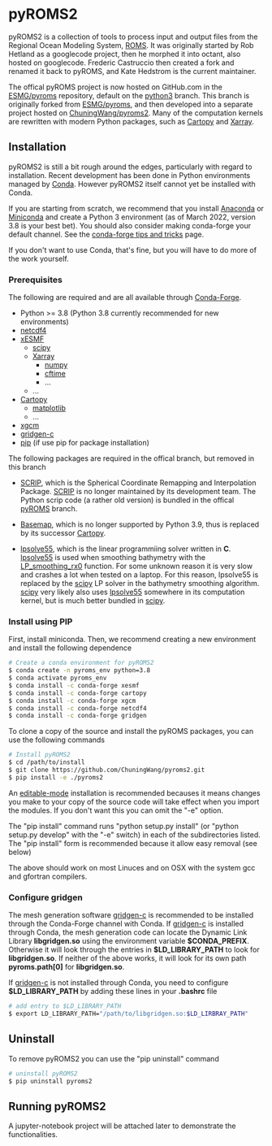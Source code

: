 # pyROMS2

pyROMS2 is a collection of tools to process input and output files from the Regional Ocean Modeling System, [ROMS].
It was originally started by Rob Hetland as a googlecode project, then he morphed it into octant, also hosted on googlecode.
Frederic Castruccio then created a fork and renamed it back to pyROMS, and Kate Hedstrom is the current maintainer.

The offical pyROMS project is now hosted on GitHub.com in the [ESMG/pyroms] repository, default on the [python3] branch.
This branch is originally forked from [ESMG/pyroms], and then developed into a separate project hosted on [ChuningWang/pyroms2].
Many of the computation kernels are rewritten with modern Python packages, such as [Cartopy] and [Xarray].

## Installation

pyROMS2 is still a bit rough around the edges, particularly with regard to installation.
Recent development has been done in Python environments managed by [Conda].
However pyROMS2 itself cannot yet be installed with Conda.

If you are starting from scratch, we recommend that you install [Anaconda] or [Miniconda]
and create a Python 3 environment (as of March 2022, version 3.8 is your best bet).
You should also consider making conda-forge your default channel. See the [conda-forge tips and tricks] page.

If you don't want to use Conda, that's fine, but you will have to do more of the work yourself.

### Prerequisites

The following are required and are all available through [Conda-Forge].

  * Python >= 3.8 (Python 3.8 currently recommended for new environments)
  * [netcdf4]
  * [xESMF]
    * [scipy]
    * [Xarray]
      * [numpy]
      * [cftime]
      * ...
    * ...
  * [Cartopy]
    * [matplotlib]
    * ...
  * [xgcm]
  * [gridgen-c]
  * [pip] (if use pip for package installation)

The following packages are required in the offical branch, but removed in this branch

  * [SCRIP], which is the Spherical Coordinate Remapping and Interpolation Package.
[SCRIP] is no longer maintained by its development team.
The Python scrip code (a rather old version) is bundled in the offical
[pyROMS](https://github.com/ESMG/pyroms/tree/python3/pyroms/external/scrip) branch.

  * [Basemap], which is no longer supported by Python 3.9, thus is replaced by its successor [Cartopy].

  * [lpsolve55], which is the linear programmiing solver written in **C**.
[lpsolve55] is used when smoothing bathymetry with the
[LP_smoothing_rx0](https://github.com/ChuningWang/pyroms2/tree/main/pyroms/bathy_tools/lp_smoothing.py) function.
For some unknown reason it is very slow and crashes a lot when tested on a laptop.
For this reason, lpsolve55 is replaced by the [scipy] LP solver in the bathymetry smoothing algorithm.
[scipy] very likely also uses [lpsolve55] somewhere in its computation kernel, but is much better bundled in [scipy].

### Install using PIP

First, install miniconda. Then, we recommend creating a new environment and install the following dependence

```bash
# Create a conda environment for pyROMS2
$ conda create -n pyroms_env python=3.8
$ conda activate pyroms_env
$ conda install -c conda-forge xesmf
$ conda install -c conda-forge cartopy
$ conda install -c conda-forge xgcm
$ conda install -c conda-forge netcdf4
$ conda install -c conda-forge gridgen
```

To clone a copy of the source and install the pyROMS packages, you can use the following commands
```bash
# Install pyROMS2
$ cd /path/to/install
$ git clone https://github.com/ChuningWang/pyroms2.git
$ pip install -e ./pyroms2
```

An [editable-mode](https://pip.pypa.io/en/stable/reference/pip_install/#editable-installs)
installation is recommended becauses it means changes you make to your copy of the source code will take effect when you import the modules.
If you don't want this you can omit the "-e" option.

The "pip install" command runs "python setup.py install" (or "python setup.py develop" with the "-e" switch) in each of the subdirectories listed.
The "pip install" form is recommended because it allow easy removal (see below)

The above should work on most Linuces and on OSX with the system gcc and gfortran compilers.

### Configure gridgen

The mesh generation software [gridgen-c] is recommended to be installed through the Conda-Forge channel with Conda.
If [gridgen-c] is installed through Conda, the mesh generation code can locate the Dynamic Link Library **libgridgen.so** using the environment variable **\$CONDA_PREFIX**.
Otherwise it will look through the entries in **\$LD_LIBRARY_PATH** to look for **libgridgen.so**.
If neither of the above works, it will look for its own path **pyroms.__path__[0]** for **libgridgen.so**.

If [gridgen-c] is not installed through Conda, you need to configure **\$LD_LIBRARY_PATH** by adding these lines in your **.bashrc** file

```bash
# add entry to $LD_LIBRARY_PATH
$ export LD_LIBRARY_PATH="/path/to/libgridgen.so:$LD_LIRBRAY_PATH"
```

## Uninstall

To remove pyROMS2 you can use the "pip uninstall" command

```bash
# uninstall pyROMS2
$ pip uninstall pyroms2
```

## Running pyROMS2

A jupyter-notebook project will be attached later to demonstrate the functionalities.


[ChuningWang/pyroms2]: https://github.com/ChuningWang/pyroms2
[ROMS]: https://www.myroms.org/
[ESMG/pyroms]: https://github.com/ESMG/pyroms
[python3]: https://github.com/ESMG/pyroms/tree/python3
[Cartopy]: https://scitools.org.uk/cartopy/docs/latest/
[Xarray]: https://xarray.pydata.org/en/stable/index.html
[Conda]: https://docs.conda.io/en/latest/
[Anaconda]: https://www.anaconda.com/
[Miniconda]: https://docs.conda.io/en/latest/miniconda.html
[conda-forge tips and tricks]: https://conda-forge.org/docs/user/tipsandtricks.html
[Conda-Forge]: https://conda-forge.org/
[xESMF]: https://xesmf.readthedocs.io/en/latest/
[numpy]: https://numpy.org/
[scipy]: https://www.scipy.org/
[netcdf4]: https://unidata.github.io/netcdf4-python/netCDF4/index.html
[matplotlib]: https://matplotlib.org/
[cftime]: https://unidata.github.io/cftime/
[gridgen-c]: https://anaconda.org/conda-forge/gridgen
[pip]: https://pypi.org/project/pip/
[SCRIP]: https://github.com/SCRIP-Project/SCRIP
[Basemap]: https://basemaptutorial.readthedocs.io/en/latest/
[lpsolve55]: http://lpsolve.sourceforge.net/5.5/index.htm
[xgcm]: https://xgcm.readthedocs.io/en/latest/index.html

